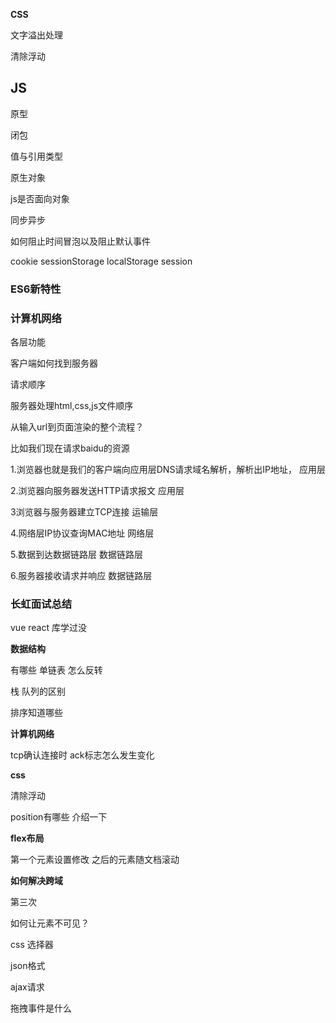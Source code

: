 **CSS**

文字溢出处理

清除浮动

## JS

原型

闭包

值与引用类型

原生对象

js是否面向对象

同步异步

如何阻止时间冒泡以及阻止默认事件

cookie sessionStorage localStorage session

### ES6新特性

### 计算机网络

各层功能

客户端如何找到服务器

请求顺序

服务器处理html,css,js文件顺序



从输入url到页面渲染的整个流程？

比如我们现在请求baidu的资源

1.浏览器也就是我们的客户端向应用层DNS请求域名解析，解析出IP地址，             应用层

2.浏览器向服务器发送HTTP请求报文                                                 应用层

3浏览器与服务器建立TCP连接                                                           运输层                                                                

4.网络层IP协议查询MAC地址                                                             网络层

5.数据到达数据链路层               				                                         数据链路层

6.服务器接收请求并响应                                                                    数据链路层  



### **长虹面试总结**

vue react 库学过没

**数据结构**

有哪些 单链表 怎么反转

栈 队列的区别

排序知道哪些

**计算机网络** 

tcp确认连接时 ack标志怎么发生变化

**css**

清除浮动

position有哪些 介绍一下

**flex布局**

第一个元素设置修改 之后的元素随文档滚动

**如何解决跨域**



第三次

如何让元素不可见？

css 选择器

json格式

ajax请求

拖拽事件是什么





